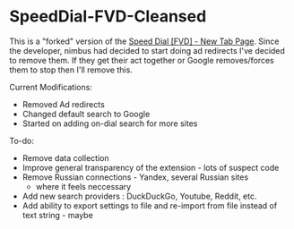 # SpeedDial-FVD-Cleansed
This is a "forked" version of the [Speed Dial [FVD] - New Tab Page](https://chrome.google.com/webstore/detail/speed-dial-fvd-new-tab-pa/llaficoajjainaijghjlofdfmbjpebpa?hl=en). Since the developer, nimbus had decided to start doing ad redirects I've decided to remove them. If they get their act together or Google removes/forces them to stop then I'll remove this.

Current Modifications:
* Removed Ad redirects
* Changed default search to Google
* Started on adding on-dial search for more sites

To-do:
* Remove data collection
* Improve general transparency of the extension - lots of suspect code
* Remove Russian connections - Yandex, several Russian sites
  *  where it feels neccessary
* Add new search providers : DuckDuckGo, Youtube, Reddit, etc.
* Add ability to export settings to file and re-import from file instead of text string - maybe